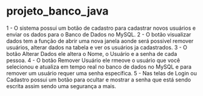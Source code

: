 # projeto_banco_java

1 - O sistema possui um botão de cadastro para cadastrar novos usuários e enviar os dados para o Banco de Dados no MySQL.
2 - O botão visualizar dados tem a função de abrir uma nova janela aonde será possivel remover usuários, alterar dados na tabela e ver os usuários ja cadastrados.
3 - O botão Alterar Dados ele altera o Nome, o Usuário e a senha de cada pessoa.
4 - O botão Remover Usuário ele rmeove o usuário que você selecionou e atualiza em tempo real no banco de dados no MySQL e para remover um usuário requer uma senha específica.
5 - Nas telas de Login ou Cadastro possui um botão para ocultar e mostrar a senha que está sendo escrita assim sendo uma segurança a mais.
